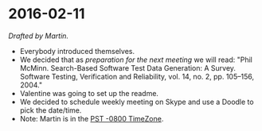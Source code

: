 # 2016-02-11
*Drafted by Martin.*

 - Everybody introduced themselves.
 - We decided that as *preparation for the next meeting* we will read: "Phil McMinn. Search-Based Software Test Data Generation: A Survey. Software Testing, Verification and Reliability, vol. 14, no. 2, pp. 105–156, 2004."
 - Valentine was going to set up the readme.
 - We decided to schedule weekly meeting on Skype and use a Doodle to pick the date/time.
 - Note: Martin is in the [PST -0800 TimeZone](http://www.timeanddate.com/time/zones/pst).
